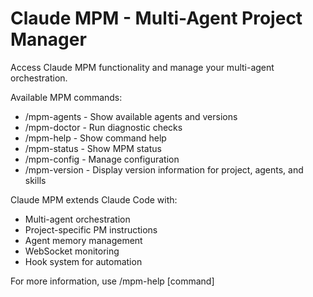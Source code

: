 # Claude MPM - Multi-Agent Project Manager

Access Claude MPM functionality and manage your multi-agent orchestration.

Available MPM commands:
- /mpm-agents - Show available agents and versions
- /mpm-doctor - Run diagnostic checks
- /mpm-help - Show command help
- /mpm-status - Show MPM status
- /mpm-config - Manage configuration
- /mpm-version - Display version information for project, agents, and skills

Claude MPM extends Claude Code with:
- Multi-agent orchestration
- Project-specific PM instructions
- Agent memory management
- WebSocket monitoring
- Hook system for automation

For more information, use /mpm-help [command]